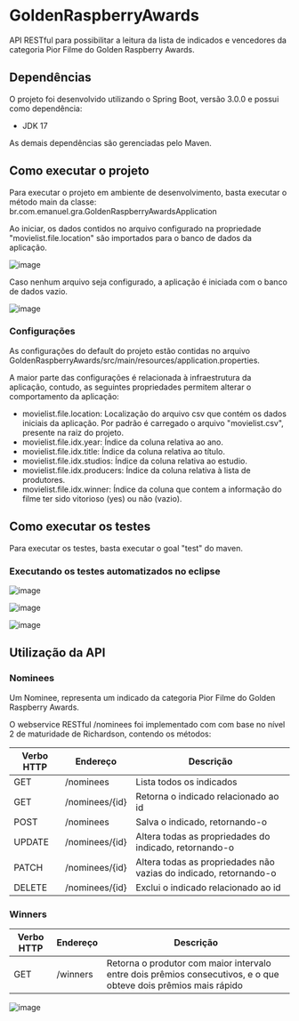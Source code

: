 # GoldenRaspberryAwards
API RESTful para possibilitar a leitura da lista de indicados e vencedores da categoria Pior Filme do Golden Raspberry Awards.

## Dependências

O projeto foi desenvolvido utilizando o Spring Boot, versão 3.0.0 e possui como dependência:

- JDK 17

As demais dependências são gerenciadas pelo Maven.

## Como executar o projeto

Para executar o projeto em ambiente de desenvolvimento, basta executar o método main da classe: br.com.emanuel.gra.GoldenRaspberryAwardsApplication

Ao iniciar, os dados contidos no arquivo configurado na propriedade "movielist.file.location" são importados para o banco de dados da aplicação. 

![image](https://user-images.githubusercontent.com/1282312/207854519-c822fa12-f466-475a-a619-68708b4b6221.png)

Caso nenhum arquivo seja configurado, a aplicação é iniciada com o banco de dados vazio.

![image](https://user-images.githubusercontent.com/1282312/207854757-aca3a743-0a45-44a1-bb10-8f0fffd60cc1.png)


### Configurações

As configurações do default do projeto estão contidas no arquivo GoldenRaspberryAwards/src/main/resources/application.properties. 

A maior parte das configurações é relacionada à infraestrutura da aplicação, contudo, as seguintes propriedades permitem alterar o comportamento da aplicação:

- movielist.file.location: Localização do arquivo csv que contém os dados iniciais da aplicação. Por padrão é carregado o arquivo "movielist.csv", presente na raiz do projeto. 
- movielist.file.idx.year: Índice da coluna relativa ao ano.
- movielist.file.idx.title: Índice da coluna relativa ao título.
- movielist.file.idx.studios: Índice da coluna relativa ao estudio.
- movielist.file.idx.producers: Índice da coluna relativa à lista de produtores.
- movielist.file.idx.winner: Índice da coluna que contem a informação do filme ter sido vitorioso (yes) ou não (vazio).

## Como executar os testes

Para executar os testes, basta executar o goal "test" do maven. 

### Executando os testes automatizados no eclipse

![image](https://user-images.githubusercontent.com/1282312/207855991-c234ca72-5713-4125-919a-eedeed6d9782.png)

![image](https://user-images.githubusercontent.com/1282312/207857001-a529df51-ae85-48cb-b01a-c5c005faf4f2.png)

![image](https://user-images.githubusercontent.com/1282312/207856681-ef52d58a-7100-4f66-aedf-aee0955b2e85.png)

## Utilização da API

### Nominees

Um Nominee, representa um indicado da categoria Pior Filme do Golden Raspberry Awards.

O webservice RESTful /nominees foi implementado com com base no nível 2 de maturidade de Richardson, contendo os métodos:

| Verbo HTTP| Endereço | Descrição |
| --------- | -------- | --------- |
| GET | /nominees | Lista todos os indicados |
| GET | /nominees/{id} | Retorna o indicado relacionado ao id |
| POST | /nominees | Salva o indicado, retornando-o |
| UPDATE | /nominees/{id} | Altera todas as propriedades do indicado, retornando-o |
| PATCH | /nominees/{id} | Altera todas as propriedades não vazias do indicado, retornando-o |
| DELETE | /nominees/{id} | Exclui o indicado relacionado ao id |

### Winners

| Verbo HTTP| Endereço | Descrição |
| --------- | -------- | --------- |
| GET | /winners | Retorna o produtor com maior intervalo entre dois prêmios consecutivos, e o que obteve dois prêmios mais rápido|

![image](https://user-images.githubusercontent.com/1282312/207860324-9d786190-a825-4199-a25f-4f29b581978b.png)

